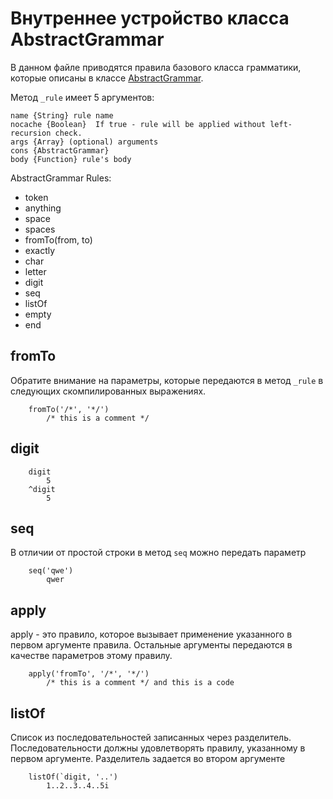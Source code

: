 # Внутреннее устройство класса AbstractGrammar

В данном файле приводятся правила базового класса грамматики, которые описаны в классе 
[AbstractGrammar](https://github.com/veged/ometa-js/blob/nodejs/lib/ometajs/core/grammar.js#L437).

Метод `_rule` имеет 5 аргументов:

    name {String} rule name
    nocache {Boolean}  If true - rule will be applied without left-recursion check.
    args {Array} (optional) arguments
    cons {AbstractGrammar}
    body {Function} rule's body

AbstractGrammar Rules:

- token
- anything
- space
- spaces
- fromTo(from, to)
- exactly
- char
- letter
- digit
- seq
- listOf
- empty
- end


## fromTo

Обратите внимание на параметры, которые передаются в метод `_rule` в следующих скомпилированных выражениях.
```ometajs-eval
    fromTo('/*', '*/')
        /* this is a comment */
```

## digit

```ometajs-eval
    digit
        5
    ^digit
        5
```

## seq

В отличии от простой строки в метод `seq` можно передать параметр
```ometajs-eval
    seq('qwe')
        qwer
```

## apply

apply - это правило, которое вызывает применение указанного в первом аргументе правила. 
Остальные аргументы передаются в качестве параметров этому правилу. 
```ometajs-eval
    apply('fromTo', '/*', '*/')
        /* this is a comment */ and this is a code
```

## listOf

Список из последовательностей записанных через разделитель. 
Последовательности должны удовлетворять правилу, указанному в первом аргументе.
Разделитель задается во втором аргументе
```ometajs-eval
    listOf(`digit, '..')
        1..2..3..4..5i
```